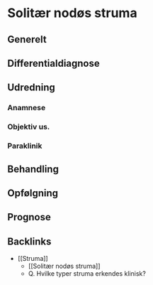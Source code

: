 # Solitær nodøs struma
## Generelt


## Differentialdiagnose


## Udredning
### Anamnese

### Objektiv us.

### Paraklinik

## Behandling


## Opfølgning


## Prognose


## Backlinks
* [[Struma]]
	* [[Solitær nodøs struma]]
	* Q. Hvilke typer struma erkendes klinisk?

<!-- #anki/tag/med/Endocrinology #anki/deck/Medicine -->

<!-- {BearID:CD22A834-0CBC-430F-9831-3875201974B2-31003-00006D73C1A25B98} -->
